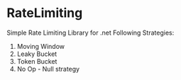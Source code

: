 # RateLimiting
Simple Rate Limiting Library for .net
Following Strategies:
1. Moving Window
2. Leaky Bucket
3. Token Bucket
4. No Op - Null strategy
